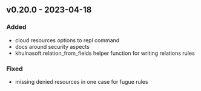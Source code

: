 ## v0.20.0 - 2023-04-18
### Added
* cloud resources options to repl command
* docs around security aspects
* khulnasoft.relation_from_fields helper function for writing relations rules
### Fixed
* missing denied resources in one case for fugue rules